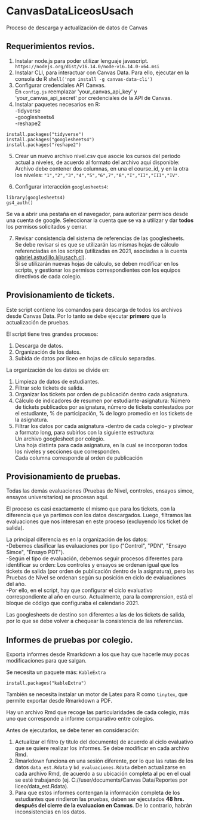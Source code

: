 # CanvasDataLiceosUsach
Proceso de descarga y actualización de datos de Canvas


## Requerimientos revios.

1. Instalar node.js para poder utilizar lenguaje javascript.   ``` https://nodejs.org/dist/v16.14.0/node-v16.14.0-x64.msi```
2. Instalar CLI, para interactuar con Canvas Data. 
  Para ello, ejecutar en la consola de R ```shell('npm install -g canvas-data-cli')```
3. Configurar credenciales API Canvas.  
  En ```config.js``` reemplazar 'your_canvas_api_key' y 'your_canvas_api_secret' por credenciales de la API de Canvas.
4. Instalar paquetes necesarios en R:  
-tidyverse  
-googlesheets4  
-reshape2

```{r}
install.packages("tidyverse")
install.packages("googlesheets4")
install.packages("reshape2")
```
5. Crear un nuevo archivo nivel.csv que asocie los cursos del periodo actual a niveles, de acuerdo al formato del archivo aquí disponible:  
  Archivo debe contener dos columnas, en una el course_id, y en la otra los niveles: ```"1","2","3","4","5","6",7","8","I","II","III","IV"```.

6. Configurar interacción ```googlesheets4```:  
```{r}
library(googlesheets4)
gs4_auth()
```
Se va a abrir una pestaña en el navegador, para autorizar permisos desde una cuenta de google. Seleccionar la cuenta que se va a utilizar y dar **todos** los permisos solicitados y cerrar.

7. Revisar consistencia del sistema de referencias de las googlesheets.  
  Se debe revisar si es que se utilizarán las mismas hojas de cálculo referenciadas en los scripts (utilizadas en 2021, asociadas a la cuenta gabriel.astudillo.l@usach.cl).  
  Si se utilizarán nuevas hojas de cálculo, se deben modificar en los scripts, y gestionar los permisos correspondientes con los equipos directivos de cada colegio.
  
## Provisionamiento de tickets.

Este script contiene los comandos para descarga de todos los archivos desde Canvas Data. Por lo tanto se debe ejecutar **primero** que la actualización de pruebas.

El script tiene tres grandes procesos:  
1. Descarga de datos.  
2. Organización de los datos.  
3. Subida de datos por liceo en hojas de cálculo separadas.

La organización de los datos se divide en:  
1. Limpieza de datos de estudiantes.  
2. Filtrar solo tickets de salida.  
3. Organizar los tickets por orden de publicación dentro cada asignatura.  
4. Cálculo de indicadores de resumen por estudiante-asignatura: Número de tickets publicados por asignatura, número de tickets contestados por el estudiante, % de participación, % de logro promedio en los tickets de la asignatura. 
5. Filtrar los datos por cada asignatura -dentro de cada colegio- y pivotear a formato long, para subirlos con la siguiente estructura:  
  Un archivo googlesheet por colegio.  
  Una hoja distinta para cada asignatura, en la cual se incorporan todos los niveles y secciones que corresponden.  
  Cada columna corresponde al orden de publicación

## Provisionamiento de pruebas.

Todas las demás evaluaciones (Pruebas de Nivel, controles, ensayos simce, ensayos universitarios) se procesan aquí.

El proceso es casi exactamente el mismo que para los tickets, con la diferencia que ya partimos con los datos descargados. Luego, filtramos las evaluaciones que nos interesan en este proceso (excluyendo los ticket de salida).

La principal diferencia es en la organización de los datos:  
  -Debemos clasificar las evaluaciones por tipo ("Control", "PDN", "Ensayo Simce", "Ensayo PDT").  
  -Según el tipo de evaluación, debemos seguir procesos diferentes para identificar su orden: Los controles y ensayos se ordenan igual que los tickets de salida (por orden de publicación dentro de la asignatura), pero las Pruebas de Nivel se ordenan según su posición en ciclo de evaluaciones del año.  
  -Por ello, en el script, hay que configurar el ciclo evaluativo correspondiente al año en curso. Actualmente, para la comprension, está el bloque de código que configuraba el calendario 2021.  
  
Las googlesheets de destino son diferentes a las de los tickets de salida, por lo que se debe volver a chequear la consistencia de las referencias.

## Informes de pruebas por colegio.

Exporta informes desde Rmarkdown a los que hay que hacerle muy pocas modificaciones para que salgan.

Se necesita un paquete más: ```KableExtra```

```{r}
install.packages("kableExtra")
```

También se necesita instalar un motor de Latex para R como ```tinytex```, que permite exportar desde Rmarkdown a PDF.

Hay un archivo Rmd que recoge las particularidades de cada colegio, más uno que corresponde a informe comparativo entre colegios.

Antes de ejecutarlos, se debe tener en consideración:  
1. Actualizar el filtro (y título del documento) de acuerdo al ciclo evaluativo que se quiere realizar los informes. Se debe modificar en cada archivo Rmd.  
2. Rmarkdown funciona en una sesión diferente, por lo que las rutas de los datos ```data_est.Rdata``` y ```bd_evaluaciones.Rdata``` deben actualizarse en cada archivo Rmd, de acuerdo a su ubicación completa al pc en el cual se esté trabajando (ej. C://user/documents/Canvas Data/Reportes por liceo/data_est.Rdata).  
3. Para que estos informes contengan la información completa de los estudiantes que rindieron las pruebas, deben ser ejecutados **48 hrs. después del cierre de la evaluacion en Canvas**. De lo contrario, habrán inconsistencias en los datos.

